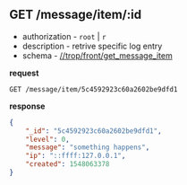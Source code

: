 ## GET /message/item/:id

* authorization - `root` | `r`
* description - retrive specific log entry
* schema - [//trop/front/get_message_item](schema/front/schema.md#get_message_item)

**request**

```text
GET /message/item/5c4592923c60a2602be9dfd1
```

**response**

```json
{
    "_id": "5c4592923c60a2602be9dfd1",
    "level": 0,
    "message": "something happens",
    "ip": "::ffff:127.0.0.1",
    "created": 1548063378
}
```
